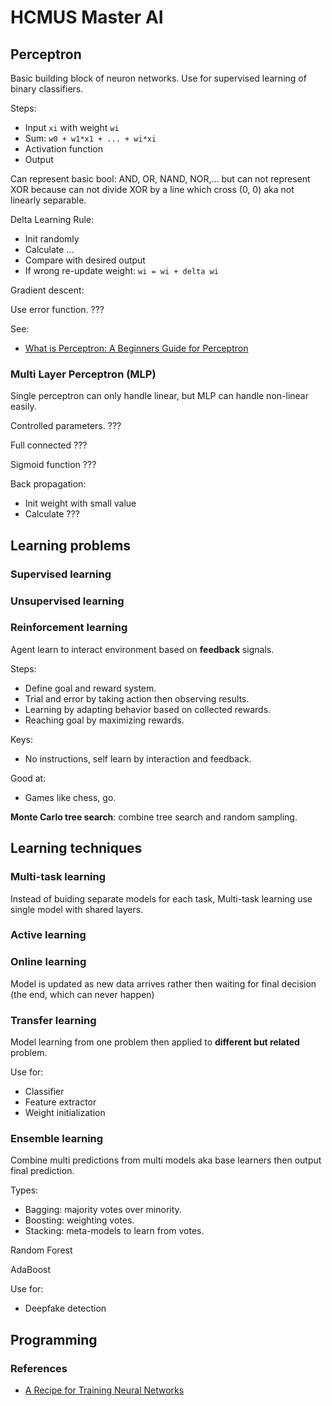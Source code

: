 # HCMUS Master AI

## Perceptron

Basic building block of neuron networks. Use for supervised learning of binary
classifiers.

Steps:

- Input `xi` with weight `wi`
- Sum: `w0 + w1*x1 + ... + wi*xi`
- Activation function
- Output

Can represent basic bool: AND, OR, NAND, NOR,... but can not represent XOR
because can not divide XOR by a line which cross (0, 0) aka not linearly
separable.

Delta Learning Rule:

- Init randomly
- Calculate ...
- Compare with desired output
- If wrong re-update weight: `wi = wi + delta wi`

Gradient descent:

Use error function. ???

See:

- [What is Perceptron: A Beginners Guide for Perceptron](https://www.simplilearn.com/tutorials/deep-learning-tutorial/perceptron)

### Multi Layer Perceptron (MLP)

Single perceptron can only handle linear, but MLP can handle non-linear easily.

Controlled parameters. ???

Full connected ???

Sigmoid function ???

Back propagation:

- Init weight with small value
- Calculate ???

## Learning problems

### Supervised learning

### Unsupervised learning

### Reinforcement learning

Agent learn to interact environment based on **feedback** signals.

Steps:

- Define goal and reward system.
- Trial and error by taking action then observing results.
- Learning by adapting behavior based on collected rewards.
- Reaching goal by maximizing rewards.

Keys:

- No instructions, self learn by interaction and feedback.

Good at:

- Games like chess, go.

**Monte Carlo tree search**: combine tree search and random sampling.

## Learning techniques

### Multi-task learning

Instead of buiding separate models for each task, Multi-task learning use single
model with shared layers.

### Active learning

### Online learning

Model is updated as new data arrives rather then waiting for final decision (the
end, which can never happen)

### Transfer learning

Model learning from one problem then applied to **different but related**
problem.

Use for:

- Classifier
- Feature extractor
- Weight initialization

### Ensemble learning

Combine multi predictions from multi models aka base learners then output final
prediction.

Types:

- Bagging: majority votes over minority.
- Boosting: weighting votes.
- Stacking: meta-models to learn from votes.

Random Forest

AdaBoost

Use for:

- Deepfake detection

## Programming

### References

- [A Recipe for Training Neural Networks](http://karpathy.github.io/2019/04/25/recipe/)
